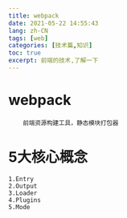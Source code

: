 ```yaml
---
title: webpack
date: 2021-05-22 14:55:43
lang: zh-CN
tags: [web]
categories: [技术篇,知识]
toc: true
excerpt: 前端的技术,了解一下
---
```


# webpack
```text
    前端资源构建工具，静态模块打包器
```
# 5大核心概念
```text
1.Entry
2.Output
3.Loader
4.Plugins
5.Mode
```
